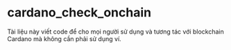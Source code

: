 # cardano_check_onchain

Tài liệu này viết code để cho mọi người sử dụng và tương tác với blockchain Cardano mà không cần phải sử dụng ví.

